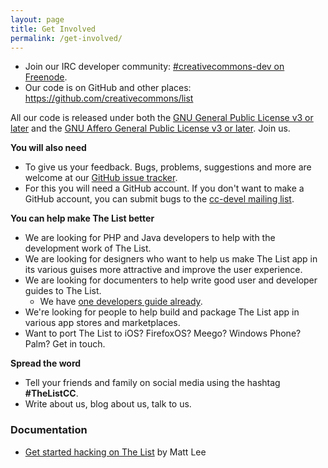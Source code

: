 ```yaml
---
layout: page
title: Get Involved
permalink: /get-involved/
---
```


* Join our IRC developer community: [#creativecommons-dev on Freenode](https://wiki.creativecommons.org/IRC).
* Our code is on GitHub and other places: <https://github.com/creativecommons/list>

All our code is released under both the [GNU General Public License v3 or later](https://www.gnu.org/licenses/gpl-3.0-standalone.html) and the [GNU Affero General Public License v3 or later](https://www.gnu.org/licenses/agpl-3.0-standalone.html). Join us.

**You will also need**

* To give us your feedback. Bugs, problems, suggestions and more are welcome at our [GitHub issue tracker](https://github.com/creativecommons/list).
* For this you will need a GitHub account. If you don't want to make a GitHub account, you can submit bugs to the [cc-devel mailing list](http://lists.ibiblio.org/mailman/listinfo/cc-devel).

**You can help make The List better**

* We are looking for PHP and Java developers to help with the development work of The List.
* We are looking for designers who want to help us make The List app in its various guises more attractive and improve the user experience.
* We are looking for documenters to help write good user and developer guides to The List.
  * We have [one developers guide already](https://github.com/creativecommons/list/blob/master/docs/getting-started.md).
* We're looking for people to help build and package The List app in various app stores and marketplaces.
* Want to port The List to iOS? FirefoxOS? Meego? Windows Phone? Palm? Get in touch.

**Spread the word**

* Tell your friends and family on social media using the hashtag **#TheListCC**.
* Write about us, blog about us, talk to us.

### Documentation

* [Get started hacking on The List](/hacking/webapp) by Matt Lee
